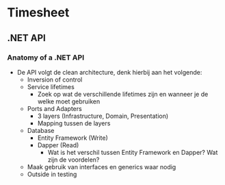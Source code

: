 # Timesheet

## .NET API

### Anatomy of a .NET API
    
- De API volgt de clean architecture, denk hierbij aan het volgende:
    - Inversion of control
    - Service lifetimes
        - Zoek op wat de verschillende lifetimes zijn en wanneer je de welke moet gebruiken
    - Ports and Adapters
        - 3 layers (Infrastructure, Domain, Presentation)
        - Mapping tussen de layers
    - Database
        - Entity Framework (Write)
        - Dapper (Read)
            - Wat is het verschil tussen Entity Framework en Dapper? Wat zijn de voordelen?
    - Maak gebruik van interfaces en generics waar nodig
    - Outside in testing